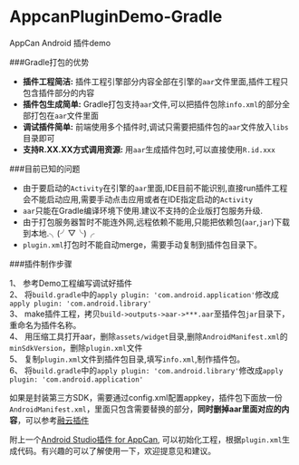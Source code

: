 # AppcanPluginDemo-Gradle
AppCan Android 插件demo

###Gradle打包的优势

* **插件工程简洁:** 插件工程引擎部分内容全部在引擎的`aar`文件里面,插件工程只包含插件部分的内容
* **插件包生成简单:** Gradle打包支持`aar`文件,可以把插件包除`info.xml`的部分全部打包在`aar`文件里面
* **调试插件简单:** 前端使用多个插件时,调试只需要把插件包的`aar`文件放入`libs`目录即可
* **支持R.XX.XX方式调用资源:** 用`aar`生成插件包时,可以直接使用`R.id.xxx`

###目前已知的问题

* 由于要启动的`Activity`在引擎的`aar`里面,IDE目前不能识别,直接run插件工程会不能启动应用,需要手动点击应用或者在IDE指定启动的`Activity`  
* `aar`只能在Gradle编译环境下使用.建议不支持的企业版打包服务升级.  
* 由于打包服务器暂时不能连外网,远程依赖不能用,只能把依赖包(`aar`,`jar`)下载到本地.╮(╯▽╰)╭   
* `plugin.xml`打包时不能自动merge，需要手动复制到插件包目录下。   

###插件制作步骤

1、 参考Demo工程编写调试好插件  
2、 将`build.gradle`中的`apply plugin: 'com.android.application'`修改成`apply plugin: 'com.android.library'`  
3、 make插件工程，拷贝`build->outputs->aar->***.aar`至插件包`jar`目录下，重命名为插件名称。  
4、 用压缩工具打开aar，删除`assets/widget`目录,删除`AndroidManifest.xml`的`minSdkVersion`，删除`plugin.xml`文件  
5、 复制`plugin.xml`文件到插件包目录,填写`info.xml`,制作插件包。  
6、 将`build.gradle`中的`apply plugin: 'com.android.library'`修改成`apply plugin: 'com.android.application'`  

如果是封装第三方SDK，需要通过config.xml配置appkey，插件包下面放一份`AndroidManifest.xml`，里面只包含需要替换的部分，**同时删掉aar里面对应的内容**，可以参考[融云插件](https://github.com/android-plugin/uexRongCloud)




附上一个[Android Studio插件 for AppCan](https://plugins.jetbrains.com/plugin/7797?pr=idea),
可以初始化工程，根据`plugin.xml`生成代码。有兴趣的可以了解使用一下，欢迎提意见和建议。

